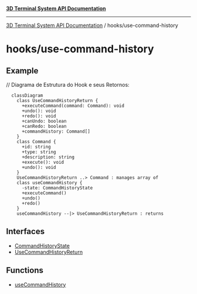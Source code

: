 [**3D Terminal System API Documentation**](../../README.md)

***

[3D Terminal System API Documentation](../../README.md) / hooks/use-command-history

# hooks/use-command-history

## Example

// Diagrama de Estrutura do Hook e seus Retornos:
```mermaid
  classDiagram
    class UseCommandHistoryReturn {
      +executeCommand(command: Command): void
      +undo(): void
      +redo(): void
      +canUndo: boolean
      +canRedo: boolean
      +commandHistory: Command[]
    }
    class Command {
      +id: string
      +type: string
      +description: string
      +execute(): void
      +undo(): void
    }
    UseCommandHistoryReturn ..> Command : manages array of
    class useCommandHistory {
      -state: CommandHistoryState
      +executeCommand()
      +undo()
      +redo()
    }
    useCommandHistory --|> UseCommandHistoryReturn : returns
```

## Interfaces

- [CommandHistoryState](interfaces/CommandHistoryState.md)
- [UseCommandHistoryReturn](interfaces/UseCommandHistoryReturn.md)

## Functions

- [useCommandHistory](functions/useCommandHistory.md)
